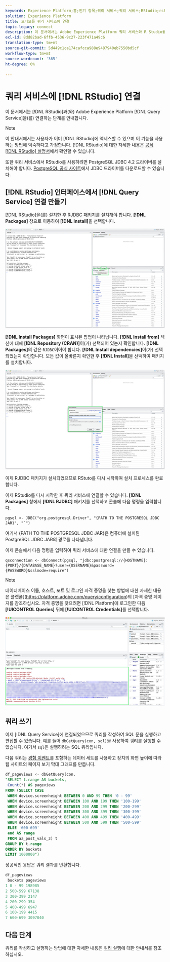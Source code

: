 ```yaml
---
keywords: Experience Platform;홈;인기 항목;쿼리 서비스;쿼리 서비스;RStudio;rstudio;쿼리 서비스에 연결
solution: Experience Platform
title: 오디오를 쿼리 서비스에 연결
topic-legacy: connect
description: 이 문서에서는 Adobe Experience Platform 쿼리 서비스와 R Studio를 연결하는 단계를 안내합니다.
exl-id: 8dd82bad-6ffb-4536-9c27-223f471a49c6
translation-type: tm+mt
source-git-commit: 5d449c1ca174cafcca988e9487940eb7550bd5cf
workflow-type: tm+mt
source-wordcount: '365'
ht-degree: 0%

---
```


# 쿼리 서비스에 [!DNL RStudio] 연결

이 문서에서는 [!DNL RStudio]과(와) Adobe Experience Platform [!DNL Query Service]을(를) 연결하는 단계를 안내합니다.

>[!NOTE]
>
> 이 안내서에서는 사용자가 이미 [!DNL RStudio]에 액세스할 수 있으며 이 기능을 사용하는 방법에 익숙하다고 가정합니다. [!DNL RStudio]에 대한 자세한 내용은 [공식 [!DNL RStudio] 설명서](https://rstudio.com/products/rstudio/)에서 확인할 수 있습니다.
> 
> 또한 쿼리 서비스에서 RStudio를 사용하려면 PostgreSQL JDBC 4.2 드라이버를 설치해야 합니다. [PostgreSQL 공식 사이트](https://jdbc.postgresql.org/download.html)에서 JDBC 드라이버를 다운로드할 수 있습니다.

## [!DNL RStudio] 인터페이스에서 [!DNL Query Service] 연결 만들기

[!DNL RStudio]을(를) 설치한 후 RJDBC 패키지를 설치해야 합니다. **[!DNL Packages]** 창으로 이동하여 **[!DNL Install]**&#x200B;을 선택합니다.

![](../images/clients/rstudio/install-package.png)

**[!DNL Install Packages]** 화면이 표시된 팝업이 나타납니다. **[!DNL Install from]** 섹션에 대해 **[!DNL Repository (CRAN)]**&#x200B;이(가) 선택되어 있는지 확인합니다. **[!DNL Packages]**&#x200B;의 값은 `RJDBC`이어야 합니다. **[!DNL Install dependencies]**&#x200B;이(가) 선택되었는지 확인합니다. 모든 값이 올바른지 확인한 후 **[!DNL Install]**&#x200B;을 선택하여 패키지를 설치합니다.

![](../images/clients/rstudio/install-jrdbc.png)

이제 RJDBC 패키지가 설치되었으므로 RStuto를 다시 시작하여 설치 프로세스를 완료합니다.

이제 RStudio를 다시 시작한 후 쿼리 서비스에 연결할 수 있습니다. **[!DNL Packages]** 창에서 **[!DNL RJDBC]** 패키지를 선택하고 콘솔에 다음 명령을 입력합니다.

```console
pgsql <- JDBC("org.postgresql.Driver", "{PATH TO THE POSTGRESQL JDBC JAR}", "`")
```

여기서 {PATH TO THE POSTGRESQL JDBC JAR}은 컴퓨터에 설치된 PostgreSQL JDBC JAR의 경로를 나타냅니다.

이제 콘솔에서 다음 명령을 입력하여 쿼리 서비스에 대한 연결을 만들 수 있습니다.

```console
qsconnection <- dbConnect(pgsql, "jdbc:postgresql://{HOSTNAME}:{PORT}/{DATABASE_NAME}?user={USERNAME}&password={PASSWORD}&sslmode=require")
```

>[!NOTE]
>
>데이터베이스 이름, 호스트, 포트 및 로그인 자격 증명을 찾는 방법에 대한 자세한 내용은 플랫폼](https://platform.adobe.com/query/configuration)의 [자격 증명 페이지를 참조하십시오. 자격 증명을 찾으려면 [!DNL Platform]에 로그인한 다음 **[!UICONTROL Queries]** 뒤에 **[!UICONTROL Credentials]**&#x200B;를 선택합니다.

![](../images/clients/rstudio/connection-rjdbc.png)

## 쿼리 쓰기

이제 [!DNL Query Service]에 연결되었으므로 쿼리를 작성하여 SQL 문을 실행하고 편집할 수 있습니다. 예를 들어 `dbGetQuery(con, sql)`을 사용하여 쿼리를 실행할 수 있습니다. 여기서 `sql`은 실행하려는 SQL 쿼리입니다.

다음 쿼리는 [경험 이벤트](../best-practices/experience-event-queries.md)를 포함하는 데이터 세트를 사용하고 장치의 화면 높이에 따라 웹 사이트의 페이지 보기 막대 그래프를 만듭니다.

```sql
df_pageviews <- dbGetQuery(con,
"SELECT t.range AS buckets, 
 Count(*) AS pageviews 
FROM (SELECT CASE 
 WHEN device.screenheight BETWEEN 0 AND 99 THEN '0 - 99' 
 WHEN device.screenheight BETWEEN 100 AND 199 THEN '100-199' 
 WHEN device.screenheight BETWEEN 200 AND 299 THEN '200-299' 
 WHEN device.screenheight BETWEEN 300 AND 399 THEN '300-399' 
 WHEN device.screenheight BETWEEN 400 AND 499 THEN '400-499' 
 WHEN device.screenheight BETWEEN 500 AND 599 THEN '500-599' 
 ELSE '600-699' 
 end AS range 
 FROM aa_post_vals_3) t 
GROUP BY t.range 
ORDER BY buckets 
LIMIT 1000000")
```

성공적인 응답은 쿼리 결과를 반환합니다.

```r
df_pageviews
 buckets pageviews
1 0 - 99 198985
2 500-599 67138
3 300-399 2147
4 200-299 354
5 400-499 6947
6 100-199 4415
7 600-699 3097040
```

## 다음 단계

쿼리를 작성하고 실행하는 방법에 대한 자세한 내용은 [쿼리 실행](../best-practices/writing-queries.md)에 대한 안내서를 참조하십시오.
